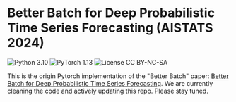 # Better Batch for Deep Probabilistic Time Series Forecasting (AISTATS 2024)
![Python 3.10](https://img.shields.io/badge/python-3.10-green.svg?style=plastic)
![PyTorch 1.13](https://img.shields.io/badge/PyTorch%20-%23EE4C2C.svg?style=plastic)
![License CC BY-NC-SA](https://img.shields.io/badge/license-CC_BY--NC--SA--green.svg?style=plastic)

This is the origin Pytorch implementation of the "Better Batch" paper: 
[Better Batch for Deep Probabilistic Time Series Forecasting](https://proceedings.mlr.press/v238/zheng24a/zheng24a.pdf). We are currently cleaning the code and actively updating this repo. Please stay tuned.
